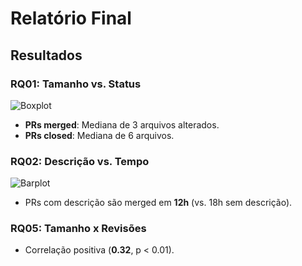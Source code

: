 # Relatório Final

## Resultados

### RQ01: Tamanho vs. Status

![Boxplot](../../plots/rq01_boxplot.png)

- **PRs merged**: Mediana de 3 arquivos alterados.
- **PRs closed**: Mediana de 6 arquivos.

### RQ02: Descrição vs. Tempo

![Barplot](../../plots/rq02_barplot.png)

- PRs com descrição são merged em **12h** (vs. 18h sem descrição).

### RQ05: Tamanho x Revisões

- Correlação positiva (**0.32**, p < 0.01).

